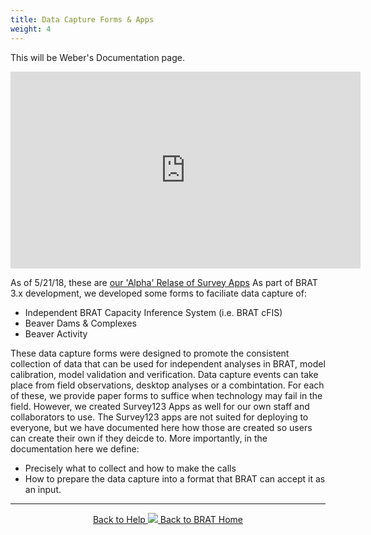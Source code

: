 ```yaml
---
title: Data Capture Forms & Apps
weight: 4
---
```


This will be Weber's Documentation page.

<iframe width="560" height="315" src="https://www.youtube.com/embed/26rqpWeay-o?rel=0" frameborder="0" allow="autoplay; encrypted-media" allowfullscreen></iframe>


As of 5/21/18, these are [our 'Alpha' Relase of Survey Apps](https://github.com/Riverscapes/pyBRAT/issues/60)
As part of BRAT 3.x development, we developed some forms to faciliate data capture of:
- Independent BRAT Capacity Inference System (i.e. BRAT cFIS)
- Beaver Dams & Complexes
- Beaver Activity

These data capture forms were designed to promote the consistent collection of data that can be used for independent analyses in BRAT, model calibration, model validation and verification. Data capture events can take place from field observations, desktop analyses or a combintation. For each of these, we provide paper forms to suffice when technology may fail in the field. However, we created Survey123 Apps as well for our own staff and collaborators to use. The Survey123 apps are not suited for deploying to everyone, but we have documented here how those are created so users can create their own if they deicde to. More importantly, in the documentation here we define:
- Precisely what to collect and how to make the calls
- How to prepare the data capture into a format that BRAT can accept it as an input.

------
<div align="center">
	<a class="hollow button" href="{{ site.baseurl }}/Documentation"><i class="fa fa-info-circle"></i> Back to Help </a>
	<a class="hollow button" href="{{ site.baseurl }}/"><img src="{{ site.baseurl }}/assets/images/favicons/favicon-16x16.png">  Back to BRAT Home </a>  
</div>


